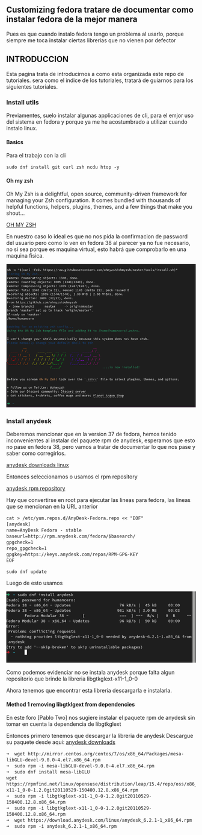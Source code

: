 Customizing fedora tratare de documentar como instalar fedora de la mejor manera
------------------------------------------------
Pues es que cuando instalo fedora tengo un problema al usarlo, porque siempre me toca instalar ciertas librerias que no vienen por defector 
## INTRODUCCION
Esta pagina trata de introducirnos a como esta organizada este repo de tutoriales. sera como el indice de los tutoriales, tratará de guiarnos para los siguientes tutoriales.


### Install utils
Previamentes, suelo instalar algunas applicaciones de cli, para el emjor uso del sistema en fedora y porque ya me he acostumbrado a utilizar cuando instalo linux.

#### Basics
Para el trabajo con la cli
```shell
sudo dnf install git curl zsh ncdu htop -y
```
#### Oh my zsh
Oh My Zsh is a delightful, open source, community-driven framework for managing your Zsh configuration. It comes bundled with thousands of helpful functions, helpers, plugins, themes, and a few things that make you shout...

[OH MY ZSH](https://ohmyz.sh/)

En nuestro caso lo ideal es que no nos pida la confirmacion de password del usuario pero como lo ven en fedora 38 al parecer ya no fue necesario, no si sea porque es maquina virtual, esto habrá que comprobarlo en una maquina fisica.


![Alt text](https://github.com/carlossiguam/prj-tutos/blob/main/install%20fedora%20and%20customizing/assets/Screenshot%20from%202023-07-12%2006-49-40_FED38_install%20ohmy%20zsh.png "Install oh my zsh")



### Install anydesk
Deberemos mencionar que en la version  37 de fedora, hemos tenido inconvenientes al instalar del paquete rpm de anydesk, esperamos que esto no pase en fedora 38, pero vamos a tratar de documentar lo que nos pase y saber como corregirlos.

[anydesk downloads linux](https://anydesk.com/en/downloads/linux)

Entonces seleccionamos o usamos el rpm repository 

[anydesk rpm repository](http://rpm.anydesk.com/howto.html)

Hay que convertirse en root para ejecutar las lineas para fedora, las lineas que se mencionan en la URL anterior

```shell
cat > /etc/yum.repos.d/AnyDesk-Fedora.repo << "EOF" 
[anydesk]
name=AnyDesk Fedora - stable
baseurl=http://rpm.anydesk.com/fedora/$basearch/
gpgcheck=1
repo_gpgcheck=1
gpgkey=https://keys.anydesk.com/repos/RPM-GPG-KEY
EOF
```

```shell
sudo dnf update
```

Luego de esto usamos


![Alt text](https://github.com/carlossiguam/prj-tutos/blob/main/install%20fedora%20and%20customizing/assets/install%20anydesk%20cli%20response.png "Install anydesk from cli")

Como podemos evidenciar no se instala anydesk porque falta algun repositorio que brinde la libreria libgtkglext-x11-1_0-0

Ahora tenemos que encontrar esta libreria descargarla e instalarla.

#### Method 1 removing libgtklgext from dependencies

En este foro [Pablo Two] nos sugiere instalar el paquete rpm de anydesk sin tomar en cuenta la dependencia de libgtkglext

Entonces primero tenemos que descargar la libreria de anydesk
Descargue su paquete desde aqui: [anydesk downloads](https://download.anydesk.com/linux/)


```shell
➜  wget http://mirror.centos.org/centos/7/os/x86_64/Packages/mesa-libGLU-devel-9.0.0-4.el7.x86_64.rpm
➜  sudo rpm -i mesa-libGLU-devel-9.0.0-4.el7.x86_64.rpm 
➜  sudo dnf install mesa-libGLU  
wget https://rpmfind.net/linux/opensuse/distribution/leap/15.4/repo/oss/x86_64/libgtkglext-x11-1_0-0-1.2.0git20110529-150400.12.8.x86_64.rpm
➜  sudo rpm -i libgtkglext-x11-1_0-0-1.2.0git20110529-150400.12.8.x86_64.rpm
➜  sudo rpm -i libgtkglext-x11-1_0-0-1.2.0git20110529-150400.12.8.x86_64.rpm
➜  wget https://download.anydesk.com/linux/anydesk_6.2.1-1_x86_64.rpm
➜  sudo rpm -i anydesk_6.2.1-1_x86_64.rpm 
```
